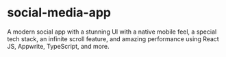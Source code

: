 # social-media-app
A modern social app with a stunning UI with a native mobile feel, a special tech stack, an infinite scroll feature, and amazing performance using React JS, Appwrite, TypeScript, and more.
